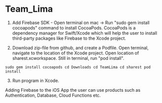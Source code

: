 # Team_Lima

1. Add Firebase SDK - Open terminal on mac -> Run "sudo gem install cocoapods" command to install CocoaPods.
CocoaPods is a dependency manager for Swift/Xcode which will help the user to install third-party packages like 
Firebase to the Xcode project.

2. Download zip-file from github, and create a Podfile. Open terminal, navigate to the location of the Xcode project. 
Open location of sharest.xcworkspace. Still in terminal, run "pod install". 

`
sudo gem install cocoapods
cd Downloads
cd TeamLima
cd sharest
pod install
`
       
3. Run program in Xcode.

Adding Firebase to the iOS App the user can use products such as Authentication, Database, Cloud Functions etc.
